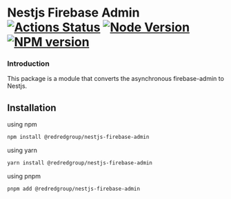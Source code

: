 # Nestjs Firebase Admin [![Actions Status][gh-actions-badge]][gh-actions] [![Node Version][node-badge]][npm] [![NPM version][npm-badge]][npm]

[gh-actions]: https://github.com/REDREDGROUP/nestjs/actions
[npm]: https://www.npmjs.com/package/@redredgroup%2Fnestjs
[gh-actions-badge]: https://github.com/REDREDGROUP/nestjs/workflows/CI/badge.svg
[node-badge]: https://img.shields.io/node/v/@redredgroup%2Fnestjs-firebase-admin.svg
[npm-badge]: https://img.shields.io/npm/v/@redredgroup%2Fnestjs-firebase-admin.svg

### Introduction

This package is a module that converts the asynchronous firebase-admin to Nestjs.

## Installation

using npm

```bash
npm install @redredgroup/nestjs-firebase-admin
```

using yarn

```bash
yarn install @redredgroup/nestjs-firebase-admin
```

using pnpm

```bash
pnpm add @redredgroup/nestjs-firebase-admin
```
